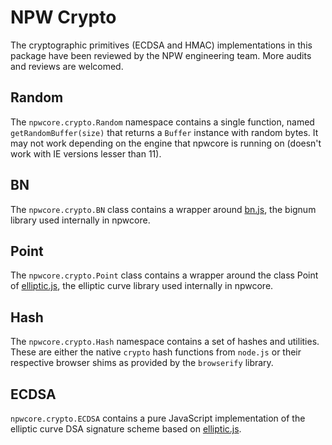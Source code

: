 # NPW Crypto
The cryptographic primitives (ECDSA and HMAC) implementations in this package have been reviewed by the NPW engineering team. More audits and reviews are welcomed.

## Random
The `npwcore.crypto.Random` namespace contains a single function, named `getRandomBuffer(size)` that returns a `Buffer` instance with random bytes. It may not work depending on the engine that npwcore is running on (doesn't work with IE versions lesser than 11).

## BN
The `npwcore.crypto.BN` class contains a wrapper around [bn.js](https://github.com/indutny/bn.js), the bignum library used internally in npwcore.

## Point
The `npwcore.crypto.Point` class contains a wrapper around the class Point of [elliptic.js](https://github.com/indutny/elliptic), the elliptic curve library used internally in npwcore.

## Hash
The `npwcore.crypto.Hash` namespace contains a set of hashes and utilities. These are either the native `crypto` hash functions from `node.js` or their respective browser shims as provided by the `browserify` library.

## ECDSA
`npwcore.crypto.ECDSA` contains a pure JavaScript implementation of the elliptic curve DSA signature scheme based on [elliptic.js](https://github.com/indutny/elliptic).
